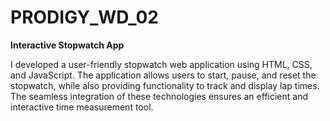 # PRODIGY_WD_02
**Interactive Stopwatch App**

I developed a user-friendly stopwatch web application using HTML, CSS, and JavaScript. The application allows users to start, pause, and reset the stopwatch, while also providing functionality to track and display lap times. The seamless integration of these technologies ensures an efficient and interactive time measurement tool.
